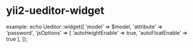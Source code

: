 yii2-ueditor-widget
===================

example:
echo Ueditor::widget([
    'model' => $model,
    'attribute' => 'password',
    'jsOptions' => [
        'autoHeightEnable' => true,
        'autoFloatEnable' => true
    ],
]);

